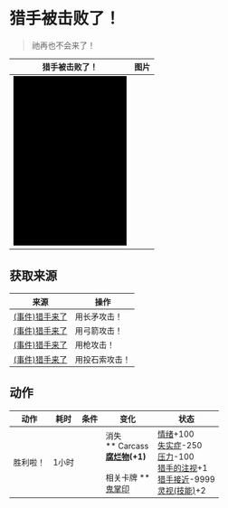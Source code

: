# 猎手被击败了！  
> 祂再也不会来了！  
  
  猎手被击败了！  |   图片   
 ----  |  ----:   
   |  <img decoding="async" src="Sprite/Darkness.png" href="a.md" style="max-width:300px;max-height:300px;">   
  
## 获取来源  
来源  |  操作  
----  |  ----  
[(事件)猎手来了](Event_HunterFight.md)  |  用长矛攻击！  
[(事件)猎手来了](Event_HunterFight.md)  |  用弓箭攻击！  
[(事件)猎手来了](Event_HunterFight.md)  |  用枪攻击！  
[(事件)猎手来了](Event_HunterFight.md)  |  用投石索攻击！  
## 动作  
动作  |  耗时  |  条件  |  变化  |  状态  
----  |  ----  |  ----  |  ----  |  ----  
胜利啦！<br>  |  1小时  |    |  消失<br>** Carcass **<br>  [腐烂物](RottenRemains.md)(+1)<br><br>** 相关卡牌 **<br>[鬼掌印](W_HunterMark.md)  |  [情绪](Morale.md)+100<br>[失实症](Derealization.md)-250<br>[压力](Stress.md)-100<br>[猎手的注视](HunterInsight.md)+1<br>[猎手接近](HuntersProximity.md)-9999<br>[灵视(技能)](Skill_Insight.md)+2  
